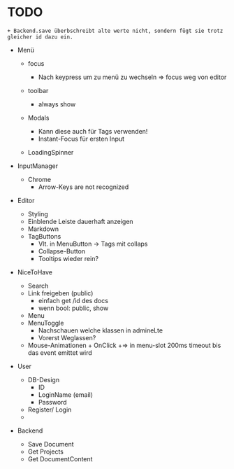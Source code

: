 # TODO

	+ Backend.save überbschreibt alte werte nicht, sondern fügt sie trotz gleicher id dazu ein.

+ Menü

  + focus
    + Nach keypress um zu menü zu wechseln
        => focus weg von editor
  + toolbar
     + always show 
  + Modals
     + Kann diese auch für Tags verwenden!   
     + Instant-Focus für ersten Input  
         
   + LoadingSpinner
         
+ InputManager
  + Chrome 
      + Arrow-Keys are not recognized
+ Editor
	+ Styling 
    + Einblende Leiste dauerhaft anzeigen
	+ Markdown
  + TagButtons
    + Vlt. in MenuButton -> Tags mit collaps
    + Collapse-Button
    + Tooltips wieder rein?
  
  
       
+ NiceToHave
	+ Search
	+ Link freigeben (public)
		+ einfach get /id des docs
		+ wenn bool: public, show 
	+ Menu
    + MenuToggle
       + Nachschauen welche klassen in admineLte
       + Vorerst Weglassen?
    + Mouse-Animationen
          + OnClick
            +=> in menu-slot 200ms timeout bis das event emittet wird

+ User
  + DB-Design
    + ID
    + LoginName (email)
    + Password
  + Register/ Login
  + 
  
  
+ Backend
  + Save Document
  + Get Projects
  + Get DocumentContent

